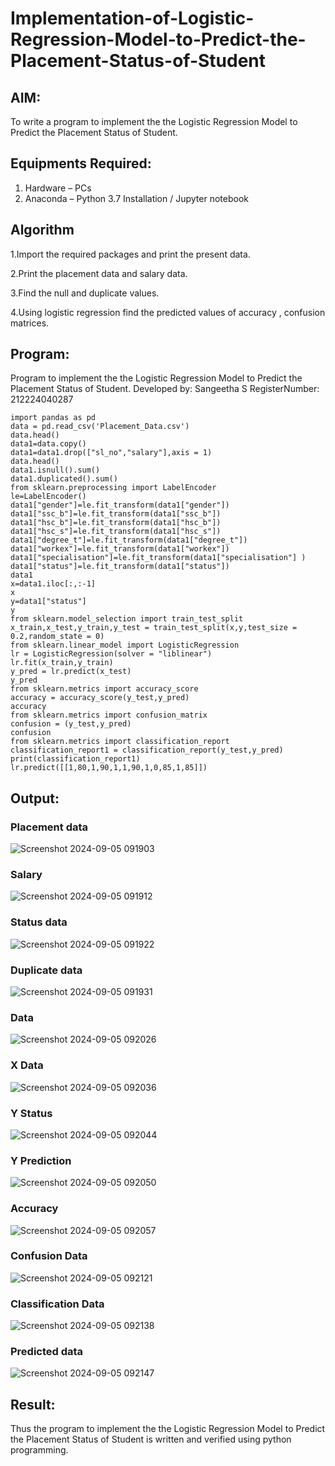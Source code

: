 # Implementation-of-Logistic-Regression-Model-to-Predict-the-Placement-Status-of-Student

## AIM:
To write a program to implement the the Logistic Regression Model to Predict the Placement Status of Student.

## Equipments Required:
1. Hardware – PCs
2. Anaconda – Python 3.7 Installation / Jupyter notebook

## Algorithm
1.Import the required packages and print the present data.

2.Print the placement data and salary data.

3.Find the null and duplicate values.

4.Using logistic regression find the predicted values of accuracy , confusion matrices. 

## Program:
Program to implement the the Logistic Regression Model to Predict the Placement Status of Student.
Developed by: Sangeetha S
RegisterNumber: 212224040287
```
import pandas as pd
data = pd.read_csv('Placement_Data.csv')
data.head()
data1=data.copy()
data1=data1.drop(["sl_no","salary"],axis = 1)
data.head()
data1.isnull().sum()
data1.duplicated().sum()
from sklearn.preprocessing import LabelEncoder
le=LabelEncoder()
data1["gender"]=le.fit_transform(data1["gender"])
data1["ssc_b"]=le.fit_transform(data1["ssc_b"])
data1["hsc_b"]=le.fit_transform(data1["hsc_b"])
data1["hsc_s"]=le.fit_transform(data1["hsc_s"])
data1["degree_t"]=le.fit_transform(data1["degree_t"])
data1["workex"]=le.fit_transform(data1["workex"])
data1["specialisation"]=le.fit_transform(data1["specialisation"] )     
data1["status"]=le.fit_transform(data1["status"])
data1 
x=data1.iloc[:,:-1]
x
y=data1["status"]
y
from sklearn.model_selection import train_test_split
x_train,x_test,y_train,y_test = train_test_split(x,y,test_size = 0.2,random_state = 0)
from sklearn.linear_model import LogisticRegression
lr = LogisticRegression(solver = "liblinear") 
lr.fit(x_train,y_train)
y_pred = lr.predict(x_test)
y_pred
from sklearn.metrics import accuracy_score
accuracy = accuracy_score(y_test,y_pred)
accuracy
from sklearn.metrics import confusion_matrix
confusion = (y_test,y_pred)
confusion
from sklearn.metrics import classification_report
classification_report1 = classification_report(y_test,y_pred)
print(classification_report1)
lr.predict([[1,80,1,90,1,1,90,1,0,85,1,85]])
```
## Output:
### Placement data

![Screenshot 2024-09-05 091903](https://github.com/user-attachments/assets/8d046e9f-dd45-4d6a-bcde-56a98f63a7db)

### Salary

![Screenshot 2024-09-05 091912](https://github.com/user-attachments/assets/73536031-4677-487e-bbf9-374f31da3c7c)

### Status data

![Screenshot 2024-09-05 091922](https://github.com/user-attachments/assets/8ba60292-578d-4f3a-8021-6ba72a88da1e)

### Duplicate data

![Screenshot 2024-09-05 091931](https://github.com/user-attachments/assets/a4d4b9a5-ac14-48b7-bb33-0fe9e81a07d8)

### Data

![Screenshot 2024-09-05 092026](https://github.com/user-attachments/assets/3f1527fa-9322-4cc6-8542-f41a2665c8d1)

### X Data

![Screenshot 2024-09-05 092036](https://github.com/user-attachments/assets/354761a3-2c60-4077-b23b-993d2c7fe0f0)

### Y Status

![Screenshot 2024-09-05 092044](https://github.com/user-attachments/assets/d9c01f8e-56b2-4c4f-a021-05c33f028ecf)

### Y Prediction

![Screenshot 2024-09-05 092050](https://github.com/user-attachments/assets/48209989-2585-44e4-abd8-feeda7007160)

### Accuracy

![Screenshot 2024-09-05 092057](https://github.com/user-attachments/assets/46457403-e427-4199-8a6c-f64d1568b4be)

### Confusion Data

![Screenshot 2024-09-05 092121](https://github.com/user-attachments/assets/9ebafaed-8f18-485f-bbd1-42132e51d313)

### Classification Data

![Screenshot 2024-09-05 092138](https://github.com/user-attachments/assets/00024e6c-cf34-4d76-bdb0-12c031cce006)

### Predicted data

![Screenshot 2024-09-05 092147](https://github.com/user-attachments/assets/b6799f67-f449-49b5-9293-93550545788c)


## Result:
Thus the program to implement the the Logistic Regression Model to Predict the Placement Status of Student is written and verified using python programming.
